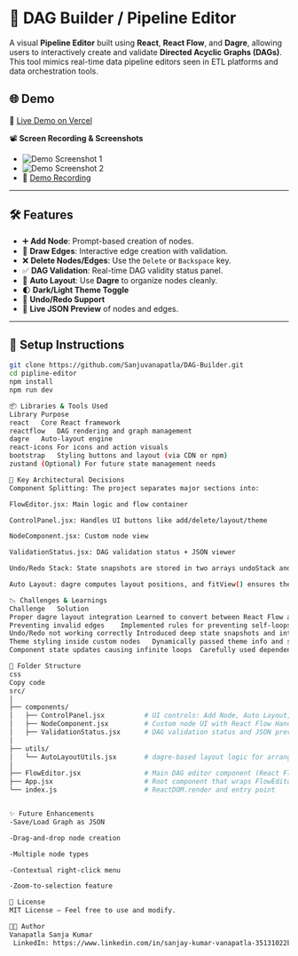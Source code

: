 # 🚀 DAG Builder / Pipeline Editor

A visual **Pipeline Editor** built using **React**, **React Flow**, and **Dagre**, allowing users to interactively create and validate **Directed Acyclic Graphs (DAGs)**. This tool mimics real-time data pipeline editors seen in ETL platforms and data orchestration tools.

## 🌐 Demo

🔗 [Live Demo on Vercel](https://dag-builder-t5ri.vercel.app/)

📽️ **Screen Recording & Screenshots**

- ![Demo Screenshot 1](https://drive.google.com/file/d/1gKD5q1DYIE78TAEjr5XaI9beKuoKfywU/view?usp=sharing)
- ![Demo Screenshot 2](https://drive.google.com/file/d/11RN89y2qe1qjgmonqjydFIUdI7BXSDT1/view?usp=sharing)
- 🎥 [Demo Recording](https://drive.google.com/file/d/1qMY7uWj_GhR0rMpKCiGKwdJZB348VnVV/view?usp=sharing )

---

## 🛠 Features

- ➕ **Add Node**: Prompt-based creation of nodes.
- 🔗 **Draw Edges**: Interactive edge creation with validation.
- ❌ **Delete Nodes/Edges**: Use the `Delete` or `Backspace` key.
- ✅ **DAG Validation**: Real-time DAG validity status panel.
- 🧭 **Auto Layout**: Use **Dagre** to organize nodes cleanly.
- 🌓 **Dark/Light Theme Toggle**
- 🔄 **Undo/Redo Support**
- 🧾 **Live JSON Preview** of nodes and edges.

---

## 🚀 Setup Instructions

```bash
git clone https://github.com/Sanjuvanapatla/DAG-Builder.git 
cd pipline-editor
npm install
npm run dev

📦 Libraries & Tools Used
Library	Purpose
react	Core React framework
reactflow	DAG rendering and graph management
dagre	Auto-layout engine
react-icons	For icons and action visuals
bootstrap	Styling buttons and layout (via CDN or npm)
zustand	(Optional) For future state management needs

🧠 Key Architectural Decisions
Component Splitting: The project separates major sections into:

FlowEditor.jsx: Main logic and flow container

ControlPanel.jsx: Handles UI buttons like add/delete/layout/theme

NodeComponent.jsx: Custom node view

ValidationStatus.jsx: DAG validation status + JSON viewer

Undo/Redo Stack: State snapshots are stored in two arrays undoStack and redoStack. Actions like adding/removing nodes push a copy into the stack.

Auto Layout: dagre computes layout positions, and fitView() ensures the graph fits the viewport.

📉 Challenges & Learnings
Challenge	Solution
Proper dagre layout integration	Learned to convert between React Flow and dagre graph formats
Preventing invalid edges	Implemented rules for preventing self-loops and incorrect edge directions
Undo/Redo not working correctly	Introduced deep state snapshots and integrated stack logic on every state update
Theme styling inside custom nodes	Dynamically passed theme info and styled based on props
Component state updates causing infinite loops	Carefully used dependency arrays and useCallback

📁 Folder Structure
css
Copy code
src/
│
├── components/
│   ├── ControlPanel.jsx          # UI controls: Add Node, Auto Layout, Theme toggle, etc.
│   ├── NodeComponent.jsx         # Custom node UI with React Flow Handles
│   ├── ValidationStatus.jsx      # DAG validation status and JSON preview panel
│
├── utils/
│   └── AutoLayoutUtils.jsx       # dagre-based layout logic for arranging DAG nodes
│
├── FlowEditor.jsx                # Main DAG editor component (React Flow logic, state)
├── App.jsx                       # Root component that wraps FlowEditor (if needed)
└── index.js                      # ReactDOM.render and entry point


✨ Future Enhancements
-Save/Load Graph as JSON

-Drag-and-drop node creation

-Multiple node types

-Contextual right-click menu

-Zoom-to-selection feature

📜 License
MIT License – Feel free to use and modify.

👨‍💻 Author
Vanapatla Sanja Kumar
 LinkedIn: https://www.linkedin.com/in/sanjay-kumar-vanapatla-35131022b/
